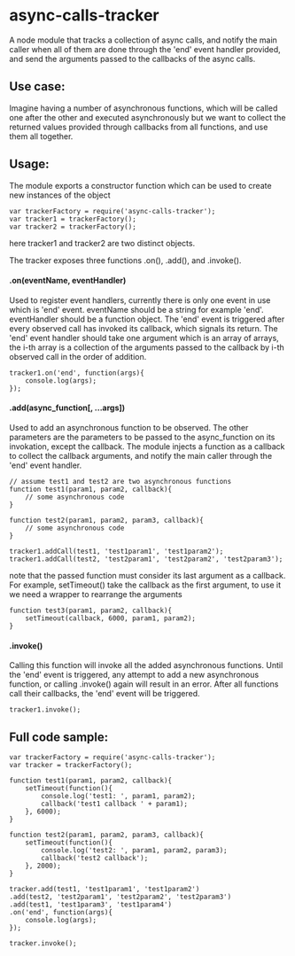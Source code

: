 # async-calls-tracker
A node module that tracks a collection of async calls, and notify the main caller when all of them are done through the 'end' event handler provided, and send the arguments passed to the callbacks of the async calls.

## Use case:
Imagine having a number of asynchronous functions, which will be called one after the other and executed asynchronously but we want to collect the returned values provided through callbacks from all functions, and use them all together.

## Usage:
The module exports a constructor function which can be used to create new instances of the object
```
var trackerFactory = require('async-calls-tracker');
var tracker1 = trackerFactory();
var tracker2 = trackerFactory();
```
here tracker1 and tracker2 are two distinct objects.

The tracker exposes three functions .on(), .add(), and .invoke().

#### .on(eventName, eventHandler)
Used to register event handlers, currently there is only one event in use which is 'end' event. eventName should be a string for example 'end'. eventHandler should be a function object. The 'end' event is triggered after every observed call has invoked its callback, which signals its return. The 'end' event handler should take one argument which is an array of arrays, the i-th array is a collection of the arguments passed to the callback by i-th observed call in the order of addition.
```
tracker1.on('end', function(args){
	console.log(args);
});
```
#### .add(async_function[, ...args])
Used to add an asynchronous function to be observed. The other parameters are the parameters to be passed to the async_function on its invokation, except the callback. The module injects a function as a callback to collect the callback arguments, and notify the main caller through the 'end' event handler.
```
// assume test1 and test2 are two asynchronous functions
function test1(param1, param2, callback){
	// some asynchronous code
}

function test2(param1, param2, param3, callback){
	// some asynchronous code
}

tracker1.addCall(test1, 'test1param1', 'test1param2');
tracker1.addCall(test2, 'test2param1', 'test2param2', 'test2param3');
```
note that the passed function must consider its last argument as a callback. For example, setTimeout() take the callback as the first argument, to use it we need a wrapper to rearrange the arguments
```
function test3(param1, param2, callback){
	setTimeout(callback, 6000, param1, param2);
}
```
#### .invoke()
Calling this function will invoke all the added asynchronous functions. Until the 'end' event is triggered, any attempt to add a new asynchronous function, or calling .invoke() again will result in an error. After all functions call their callbacks, the 'end' event will be triggered.
```
tracker1.invoke();
```
## Full code sample:
```
var trackerFactory = require('async-calls-tracker');
var tracker = trackerFactory();

function test1(param1, param2, callback){
	setTimeout(function(){
		console.log('test1: ', param1, param2);
		callback('test1 callback ' + param1);
	}, 6000);
}

function test2(param1, param2, param3, callback){
	setTimeout(function(){
		console.log('test2: ', param1, param2, param3);
		callback('test2 callback');
	}, 2000);
}

tracker.add(test1, 'test1param1', 'test1param2')
.add(test2, 'test2param1', 'test2param2', 'test2param3')
.add(test1, 'test1param3', 'test1param4')
.on('end', function(args){
	console.log(args);
});

tracker.invoke();
```

